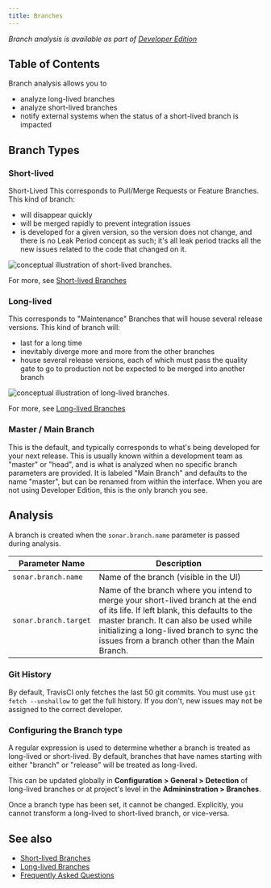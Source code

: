 ```yaml
---
title: Branches
---
```


<!-- sonarqube -->
_Branch analysis is available as part of [Developer Edition](https://redirect.sonarsource.com/editions/developer.html)_
<!-- /sonarqube -->

## Table of Contents


Branch analysis allows you to

* analyze long-lived branches
* analyze short-lived branches
* notify external systems when the status of a short-lived branch is impacted

## Branch Types

### Short-lived

Short-Lived
This corresponds to Pull/Merge Requests or Feature Branches. This kind of branch:

* will disappear quickly
* will be merged rapidly to prevent integration issues
* is developed for a given version, so the version does not change,
  and there is no Leak Period concept as such; it's all leak period
  tracks all the new issues related to the code that changed on it.

![conceptual illustration of short-lived branches.](/images/short-lived-branch-concept.png)

For more, see [Short-lived Branches](/branches/short-lived-branches)

### Long-lived

This corresponds to "Maintenance" Branches that will house several release versions.
This kind of branch will:

* last for a long time
* inevitably diverge more and more from the other branches
* house several release versions, each of which must pass the quality gate
  to go to production not be expected to be merged into another branch

![conceptual illustration of long-lived branches.](/images/long-lived-branch-concept.png)

For more, see [Long-lived Branches](/branches/long-lived-branches)

### Master / Main Branch

This is the default, and typically corresponds to what's being developed for
your next release. This is usually known within a development team as
"master" or "head", and is what is analyzed when no specific branch parameters
are provided. It is labeled "Main Branch" and defaults to the name "master",
but can be renamed from within the interface. When you are not using Developer Edition, this is the only branch you see.

## Analysis

A branch is created when the `sonar.branch.name` parameter is passed during analysis.

| Parameter Name        | Description                                                                                                                                                                                                                                                             |
| --------------------- | ----------------------------------------------------------------------------------------------------------------------------------------------------------------------------------------------------------------------------------------------------------------------- |
| `sonar.branch.name`   | Name of the branch (visible in the UI)                                                                                                                                                                                                                                  |
| `sonar.branch.target` | Name of the branch where you intend to merge your short-lived branch at the end of its life. If left blank, this defaults to the master branch. It can also be used while initializing a long-lived branch to sync the issues from a branch other than the Main Branch. |

### Git History

By default, TravisCI only fetches the last 50 git commits. You must use `git fetch --unshallow` to get the full history. If you don't, new issues may not be assigned to the correct developer.

### Configuring the Branch type

A regular expression is used to determine whether a branch is treated as long-lived or short-lived. By default, branches that have names starting with either "branch" or "release" will be treated as long-lived.

This can be updated globally in **Configuration > General > Detection** of long-lived branches or at project's level in the **Admininstration > Branches**.

Once a branch type has been set, it cannot be changed. Explicitly, you cannot transform a long-lived to short-lived branch, or vice-versa.

## See also
* [Short-lived Branches](short-lived-branches)
* [Long-lived Branches](long-lived-branches)
* [Frequently Asked Questions](branches-faq)
